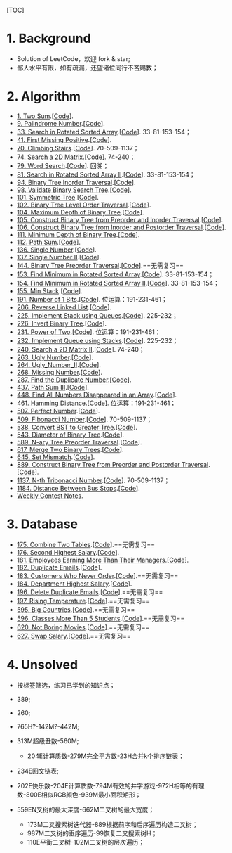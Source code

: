 [TOC]

# 1. Background

- Solution of LeetCode，欢迎 fork & star;
- 鄙人水平有限，如有疏漏，还望诸位同行不吝赐教；



# 2. Algorithm

- [1. Two Sum](./Algorithms/1.Two_Sum/note.md).[[Code](./Algorithms/1.Two_Sum/Solution.java)].
- [9. Palindrome Number](./Algorithms/9.Palindrome_Number/note.md).[[Code](./Algorithms/9.Palindrome_Number/Solution.java)].
- [33. Search in Rotated Sorted Array](./Algorithms/33.Search_in_Rotated_Sorted_Array/note.md).[[Code](./Algorithms/33.Search_in_Rotated_Sorted_Array/Solution.java)]. 33-81-153-154；
- [41. First Missing Positive](./Algorithms/41.First_Missing_Positive/note.md).[[Code](./Algorithms/41.First_Missing_Positive/Solution.java)].
- [70. Climbing Stairs](./Algorithms/70.Climbing_Stairs/note.md).[[Code](./Algorithms/70.Climbing_Stairs/Solution.java)]. 70-509-1137；
- [74. Search a 2D Matrix](./Algorithms/74.Search_a_2D_Matrix/note.md).[[Code](./Algorithms/74.Search_a_2D_Matrix/Solution.java)]. 74-240；
- [79. Word Search](./Algorithms/79.Word_Search/note.md).[[Code](./Algorithms/79.Word_Search/Solution.java)]. 回溯；
- [81. Search in Rotated Sorted Array II](./Algorithms/81.Search_in_Rotated_Sorted_Array_II/note.md).[[Code](./Algorithms/81.Search_in_Rotated_Sorted_Array_II/Solution.java)]. 33-81-153-154；
- [94. Binary Tree Inorder Traversal](./Algorithms/94.Binary_Tree_Inorder_Traversal/note.md).[[Code](./Algorithms/94.Binary_Tree_Inorder_Traversal/Solution.java)].
- [98. Validate Binary Search Tree](./Algorithms/98.Validate_Binary_Search_Tree/note.md).[[Code](./Algorithms/98.Validate_Binary_Search_Tree/Solution.java)].
- [101. Symmetric Tree](./Algorithms/101.Symmetric_Tree/note.md).[[Code](./Algorithms/101.Symmetric_Tree/Solution.java)].
- [102. Binary Tree Level Order Traversal](./Algorithms/102.Binary_Tree_Level_Order_Traversal/note.md).[[Code](./Algorithms/102.Binary_Tree_Level_Order_Traversal/Solution.java)].
- [104. Maximum Depth of Binary Tree](./Algorithms/104.Maximum_Depth_of_Binary_Tree/note.md).[[Code](./Algorithms/104.Maximum_Depth_of_Binary_Tree/Solution.java)].
- [105. Construct Binary Tree from Preorder and Inorder Traversal](./Algorithms/105.Construct_Binary_Tree_from_Preorder_and_Inorder_Traversal/note.md).[[Code](./Algorithms/105.Construct_Binary_Tree_from_Preorder_and_Inorder_Traversal/Solution.java)].
- [106. Construct Binary Tree from Inorder and Postorder Traversal](./Algorithms/106.Construct_Binary_Tree_from_Inorder_and_Postorder_Traversal/note.md).[[Code](./Algorithms/106.Construct_Binary_Tree_from_Inorder_and_Postorder_Traversal/Solution.java)].
- [111. Minimum Depth of Binary Tree](./Algorithms/111.Minimum_Depth_of_Binary_Tree/note.md).[[Code](./Algorithms/111.Minimum_Depth_of_Binary_Tree/Solution.java)].
- [112. Path Sum](./Algorithms/112.Path_Sum/note.md).[[Code](./Algorithms/112.Path_Sum/Solution.java)].
- [136. Single Number](./Algorithms/136.Single_Number/note.md).[[Code](./Algorithms/136.Single_Number/Solution.java)].
- [137. Single Number II](./Algorithms/137.Single_Number_II/note.md).[[Code](./Algorithms/137.Single_Number_II/Solution.java)].
- [144. Binary Tree Preorder Traversal](./Algorithms/144.Binary_Tree_Preorder_Traversal/note.md).[[Code](./Algorithms/144.Binary_Tree_Preorder_Traversal/Solution.java)].==无需复习==
- [153. Find Minimum in Rotated Sorted Array](./Algorithms/153.Find_Minimum_in_Rotated_Sorted_Array/note.md).[[Code](./Algorithms/153.Find_Minimum_in_Rotated_Sorted_Array/Solution.java)]. 33-81-153-154；
- [154. Find Minimum in Rotated Sorted Array II](./Algorithms/154.Find_Minimum_in_Rotated_Sorted_Array_II/note.md).[[Code](./Algorithms/154.Find_Minimum_in_Rotated_Sorted_Array_II/Solution.java)]. 33-81-153-154；
- [155. Min Stack](./Algorithms/155.Min_Stack/note.md).[[Code](./Algorithms/155.Min_Stack/Solution.java)].
- [191. Number of 1 Bits](./Algorithms/191.Number_of_1_Bits/note.md).[[Code](./Algorithms/191.Number_of_1_Bits/Solution.java)]. 位运算：191-231-461；
- [206. Reverse Linked List](./Algorithms/206.Reverse_Linked_List/note.md).[[Code](./Algorithms/206.Reverse_Linked_List/Solution.java)].
- [225. Implement Stack using Queues](./Algorithms/225.Implement_Stack_using_Queues/note.md).[[Code](./Algorithms/225.Implement_Stack_using_Queues/Solution.java)]. 225-232；
- [226. Invert Binary Tree](./Algorithms/226.Invert_Binary_Tree/note.md).[[Code](./Algorithms/226.Invert_Binary_Tree/Solution.java)].
- [231. Power of Two](./Algorithms/231.Power_of_Two/note.md).[[Code](./Algorithms/231.Power_of_Two/Solution.java)]. 位运算：191-231-461；
- [232. Implement Queue using Stacks](./Algorithms/232.Implement_Queue_using_Stacks/note.md).[[Code](./Algorithms/232.Implement_Queue_using_Stacks/Solution.java)]. 225-232；
- [240. Search a 2D Matrix II](./Algorithms/240.Search_a_2D_Matrix_II/note.md).[[Code](./Algorithms/240.Search_a_2D_Matrix_II/Solution.java)]. 74-240；
- [263. Ugly Number](./Algorithms/263.Ugly_Number/note.md).[[Code](./Algorithms/263.Ugly_Number/Solution.java)].
- [264. Ugly_Number_II](./Algorithms/264.Ugly_Number_II/note.md).[[Code](./Algorithms/264.Ugly_Number_II/Solution.java)].
- [268. Missing Number](./Algorithms/268.Missing_Number/note.md).[[Code](./Algorithms/268.Missing_Number/Solution.java)].
- [287. Find the Duplicate Number](./Algorithms/287.Find_the_Duplicate_Number/note.md).[[Code](./Algorithms/287.Find_the_Duplicate_Number/Solution.java)].
- [437. Path Sum III](./Algorithms/437.Path_Sum_III/note.md).[[Code](./Algorithms/437.Path_Sum_III/Solution.java)].
- [448. Find All Numbers Disappeared in an Array](./Algorithms/448.Find_All_Numbers_Disappeared_in_an_Array/note.md).[[Code](./Algorithms/448.Find_All_Numbers_Disappeared_in_an_Array/Solution.java)].
- [461. Hamming Distance](./Algorithms/461.Hamming_Distance/note.md).[[Code](./Algorithms/461.Hamming_Distance/Solution.java)]. 位运算：191-231-461；
- [507. Perfect Number](./Algorithms/507.Perfect_Number/note.md).[[Code](./Algorithms/507.Perfect_Number/Solution.java)].
- [509. Fibonacci Number](./Algorithms/509.Fibonacci_Number/note.md).[[Code](./Algorithms/509.Fibonacci_Number/Solution.java)]. 70-509-1137；
- [538. Convert BST to Greater Tree](./Algorithms/538.Convert_BST_to_Greater_Tree/note.md).[[Code](./Algorithms/538.Convert_BST_to_Greater_Tree/Solution.java)].
- [543. Diameter of Binary Tree](./Algorithms/543.Diameter_of_Binary_Tree/note.md).[[Code](./Algorithms/543.Diameter_of_Binary_Tree/Solution.java)].
- [589. N-ary Tree Preorder Traversal](./Algorithms/589.N-ary_Tree_Preorder_Traversal/note.md).[[Code](./Algorithms/589.N-ary_Tree_Preorder_Traversal/Solution.java)].
- [617. Merge Two Binary Trees](./Algorithms/617.Merge_Two_Binary_Trees/note.md).[[Code](./Algorithms/617.Merge_Two_Binary_Trees/Solution.java)].
- [645. Set Mismatch](./Algorithms/645.Set_Mismatch/note.md).[[Code](./Algorithms/645.Set_Mismatch/Solution.java)].
- [889. Construct Binary Tree from Preorder and Postorder Traversal](./Algorithms/889.Construct_Binary_Tree_from_Preorder_and_Postorder_Traversal/note.md).[[Code](./Algorithms/889.Construct_Binary_Tree_from_Preorder_and_Postorder_Traversal/Solution.java)].
- [1137. N-th Tribonacci Number](./Algorithms/1137.N-th_Tribonacci_Number/note.md).[[Code](./Algorithms/1137.N-th_Tribonacci_Number/Solution.java)]. 70-509-1137；
- [1184. Distance Between Bus Stops](./Algorithms/1184.Distance_Between_Bus_Stops/note.md).[[Code](./Algorithms/1184.Distance_Between_Bus_Stops/Solution.java)].
- [Weekly Contest Notes](./Algorithms/Weekly_Contest/note.md).



# 3. Database

- [175. Combine Two Tables](./Algorithms/175.Combine_Two_Tables/note.md).[[Code](./Algorithms/175.Combine_Two_Tables/Solution.sql)].==无需复习==
- [176. Second Highest Salary](./Algorithms/176.Second_Highest_Salary/note.md).[[Code](./Algorithms/176.Second_Highest_Salary/Solution.sql)].
- [181. Employees Earning More Than Their Managers](./Algorithms/181.Employees_Earning_More_Than_Their_Managers/note.md).[[Code](./Algorithms/181.Employees_Earning_More_Than_Their_Managers/Solution.sql)].
- [182. Duplicate Emails](./Algorithms/182.Duplicate_Emails/note.md).[[Code](./Algorithms/182.Duplicate_Emails/Solution.sql)].
- [183. Customers Who Never Order](./Algorithms/183.Customers_Who_Never_Order/note.md).[[Code](./Algorithms/183.Customers_Who_Never_Order/Solution.sql)].==无需复习==
- [184. Department Highest Salary](./Algorithms/184.Department_Highest_Salary/note.md).[[Code](./Algorithms/184.Department_Highest_Salary/Solution.sql)].
- [196. Delete Duplicate Emails](./Algorithms/196.Delete_Duplicate_Emails/note.md).[[Code](./Algorithms/196.Delete_Duplicate_Emails/Solution.sql)].==无需复习==
- [197. Rising Temperature](./Algorithms/197.Rising_Temperature/note.md).[[Code](./Algorithms/197.Rising_Temperature/Solution.sql)].==无需复习==
- [595. Big Countries](./Algorithms/595.Big_Countries/note.md).[[Code](./Algorithms/595.Big_Countries/Solution.sql)].==无需复习==
- [596. Classes More Than 5 Students](./Algorithms/596.Classes_More_Than_5_Students/note.md).[[Code](./Algorithms/596.Classes_More_Than_5_Students/Solution.sql)].==无需复习==
- [620. Not Boring Movies](./Algorithms/620.Not_Boring_Movies/note.md).[[Code](./Algorithms/620.Not_Boring_Movies/Solution.sql)].==无需复习==
- [627. Swap Salary](./Algorithms/627.Swap_Salary/note.md).[[Code](./Algorithms/627.Swap_Salary/Solution.sql)].==无需复习==



# 4. Unsolved

- 按标签筛选，练习已学到的知识点；
- 389;
- 260;



- 765H?-142M?-442M;
- 313M超级丑数-560M;
  - 204E计算质数-279M完全平方数-23H合并k个排序链表；
- 234E回文链表;
- 202E快乐数-204E计算质数-794M有效的井字游戏-972H相等的有理数-800E相似RGB颜色-939M最小面积矩形；



- 559EN叉树的最大深度-662M二叉树的最大宽度；
  - 173M二叉搜索树迭代器-889根据前序和后序遍历构造二叉树；
  - 987M二叉树的垂序遍历-99恢复二叉搜索树H；
  - 110E平衡二叉树-102M二叉树的层次遍历；